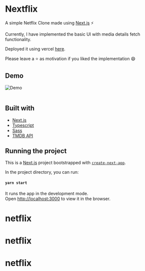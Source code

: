# Nextflix 
A simple Netflix Clone made using [Next.js](https://nextjs.org/) ⚡

Currently, I have implemented the basic UI with media details fetch functionality.


Deployed it using vercel [here](https://nextflix-azure.vercel.app/).

Please leave a ⭐ as motivation if you liked the implementation 😄


## Demo
![Demo](/public/assets/demo.gif)
<br />
<br />

## Built with
* [Next.js](https://nextjs.org/)
* [Typescript](https://www.typescriptlang.org/)
* [Sass](https://sass-lang.com/)
* [TMDB API](https://www.themoviedb.org/)


## Running the project
This is a [Next.js](https://nextjs.org/) project bootstrapped with [`create-next-app`](https://github.com/vercel/next.js/tree/canary/packages/create-next-app).

In the project directory, you can run:

#### `yarn start`

It runs the app in the development mode.<br />
Open [http://localhost:3000](http://localhost:3000) to view it in the browser. 


# netflix
# netflix
# netflix
